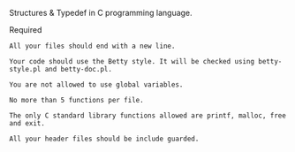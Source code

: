 

Structures & Typedef in C programming language.


Required

	All your files should end with a new line.

	Your code should use the Betty style. It will be checked using betty-style.pl and betty-doc.pl.

	You are not allowed to use global variables.

	No more than 5 functions per file.

	The only C standard library functions allowed are printf, malloc, free and exit.

	All your header files should be include guarded.

